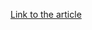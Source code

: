 [Link to the article](https://securityintelligence.com/gootkit-developers-dress-it-up-with-web-traffic-proxy/)
